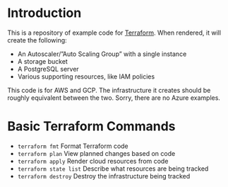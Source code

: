 # Introduction
This is a repository of example code for [Terraform](https://www.terraform.io/).
When rendered, it will create the following:

* An Autoscaler/”Auto Scaling Group” with a single instance
* A storage bucket
* A PostgreSQL server
* Various supporting resources, like IAM policies

This code is for AWS and GCP. The infrastructure it creates should be roughly equivalent between the two. Sorry, there are no Azure examples.

# Basic Terraform Commands

* `terraform fmt` Format Terraform code
* `terraform plan` View planned changes based on code 
* `terraform apply` Render cloud resources from code
* `terraform state list` Describe what resources are being tracked
* `terraform destroy` Destroy the infrastructure being tracked
